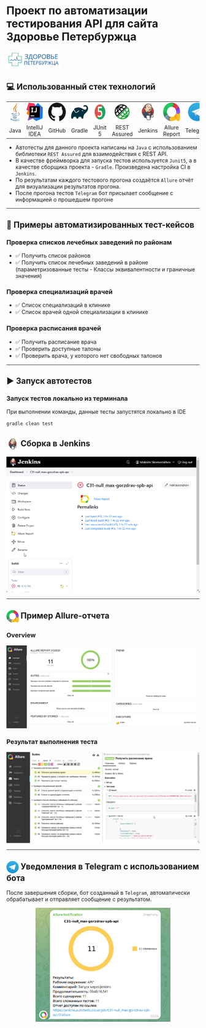 # Проект по автоматизации тестирования API для сайта Здоровье Петербуржца
<a href="https://gorzdrav.spb.ru/" target="_blank"><img src="media/screens/logo.png" height="48"></a>

## :computer: Использованный стек технологий

<table align="center" border="0">
    <tr>
        <td align="center"><a href="https://www.java.com/" target="_blank"><img src="media/icons/java.svg" height="48"></a></td>
        <td align="center"><a href="https://www.jetbrains.com/idea/" target="_blank"><img src="media/icons/idea.svg" height="48"></a></td>
        <td align="center"><a href="https://github.com/" target="_blank"><img src="media/icons/github.svg" height="48"></a></td>
        <td align="center"><a href="https://gradle.org/" target="_blank"><img src="media/icons/gradle.svg" height="48"></a></td>
        <td align="center"><a href="https://junit.org/junit5/" target="_blank"><img src="media/icons/junit5.svg" height="48"></a></td>
        <td align="center"><a href="https://rest-assured.io/" target="_blank"><img src="media/icons/rest-assured.svg" height="48"></a></td>
        <td align="center"><a href="https://www.jenkins.io/" target="_blank"><img src="media/icons/jenkins.svg" height="48"></a></td>
        <td align="center"><a href="https://allurereport.org/" target="_blank"><img src="media/icons/allure_report.svg" height="48"></a></td>
        <td align="center"><a href="https://telegram.org/" target="_blank"><img src="media/icons/telegram.svg" height="48"></a></td>
    </tr>
    <tr>
        <td align="center">Java</td>
        <td align="center">IntelliJ IDEA</td>
        <td align="center">GitHub</td>
        <td align="center">Gradle</td>
        <td align="center">JUnit 5</td>
        <td align="center">REST Assured</td>
        <td align="center">Jenkins</td>
        <td align="center">Allure Report</td>
        <td align="center">Telegram</td>
    </tr>
</table>

- Автотесты для данного проекта написаны на <code>Java</code> с использованием библиотеки <code>REST Assured</code> для взаимодействия с REST API.
- В качестве фреймворка для запуска тестов используется <code>Junit5</code>, а в качестве сборщика проекта - <code>Gradle</code>. Произведена настройка CI в <code>Jenkins</code>.
- По результатам каждого тестового прогона создаётся <code>Allure</code> отчёт для визуализации результатов прогона.
- После прогона тестов <code>Telegram</code> бот присылает сообщение с информацией о прошедшем прогоне

____

## 🤖 Примеры автоматизированных тест-кейсов
### Проверка списков лечебных заведений по районам
- ✅ Получить список районов
- ✅ Получить список лечебных заведений в районе (параметризованные тесты - Классы эквивалентности и граничные значения)

### Проверка специализаций врачей
- ✅ Список специализаций в клинике
- ✅ Список врачей одной специализации в клинике

### Проверка расписания врачей
- ✅ Получить расписание врача
- ✅ Проверить доступные талоны
- ✅ Проверить врача, у которого нет свободных талонов
____

## :arrow_forward: Запуск автотестов

### Запуск тестов локально из терминала
При выполнении команды, данные тесты запустятся локально в IDE
```
gradle clean test
```

## <img src="media/icons/jenkins.svg" title="Jenkins" height="32" style="vertical-align:middle"/> Сборка в Jenkins

<img title="Jenkins Build" src="media/screens/jenkins_build.png">

____
## <img src="media/icons/allure_report.svg" title="Allure Report" height="32" style="vertical-align:middle"/> Пример Allure-отчета
### Overview

<img title="Allure Overview" src="media/screens/allure_overview.png">

### Результат выполнения теста

<img title="Test Results in Alure" src="media/screens/allure_testcase.png">

____

## <img title="Telegram" src="media/icons/telegram.svg" height="32" style="vertical-align:middle"> Уведомления в Telegram с использованием бота

После завершения сборки, бот созданный в <code>Telegram</code>, автоматически обрабатывает и отправляет сообщение с результатом.

<p align="center">
<img width="70%" title="Telegram Notifications" src="media/screens/notification.png">
</p>


